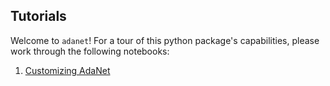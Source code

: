 ## Tutorials

Welcome to `adanet`! For a tour of this python package's capabilities, please work through the following notebooks:

1. [Customizing AdaNet](./customizing_adanet.ipynb)
